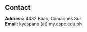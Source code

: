 <h1 id="contact"></h1>

<h2 style="margin: 60px 0px 10px;">Contact</h2>

<p><strong>Address:</strong> 4432 Baao, Camarines Sur</a>
<br />
<strong>Email:</strong> <email>kyespano (at) my.cspc.edu.ph</email>
<br />
